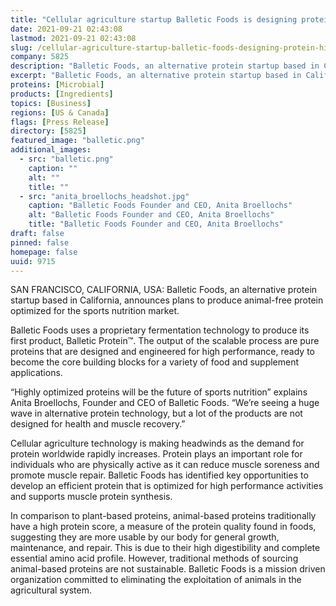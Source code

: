 ```yaml
---
title: "Cellular agriculture startup Balletic Foods is designing protein for high performance athletes"
date: 2021-09-21 02:43:08
lastmod: 2021-09-21 02:43:08
slug: /cellular-agriculture-startup-balletic-foods-designing-protein-high-performance-athletes
company: 5825
description: "Balletic Foods, an alternative protein startup based in California, announces plans to produce animal-free protein optimized for the sports nutrition market."
excerpt: "Balletic Foods, an alternative protein startup based in California, announces plans to produce animal-free protein optimized for the sports nutrition market."
proteins: [Microbial]
products: [Ingredients]
topics: [Business]
regions: [US & Canada]
flags: [Press Release]
directory: [5825]
featured_image: "balletic.png"
additional_images:
  - src: "balletic.png"
    caption: ""
    alt: ""
    title: ""
  - src: "anita_broellochs_headshot.jpg"
    caption: "Balletic Foods Founder and CEO, Anita Broellochs"
    alt: "Balletic Foods Founder and CEO, Anita Broellochs"
    title: "Balletic Foods Founder and CEO, Anita Broellochs"
draft: false
pinned: false
homepage: false
uuid: 9715
---
```

<p>SAN FRANCISCO, CALIFORNIA, USA: Balletic Foods, an alternative protein startup based in California, announces plans to produce animal-free protein optimized for the sports nutrition market.</p>
<p>Balletic Foods uses a proprietary fermentation technology to produce its first product, Balletic Protein™. The output of the scalable process are pure proteins that are designed and engineered for high performance, ready to become the core building blocks for a variety of food and supplement applications.</p>
<p>“Highly optimized proteins will be the future of sports nutrition” explains Anita Broellochs, Founder and CEO of Balletic Foods. “We’re seeing a huge wave in alternative protein technology, but a lot of the products are not designed for health and muscle recovery.”</p>
<p>Cellular agriculture technology is making headwinds as the demand for protein worldwide rapidly increases. Protein plays an important role for individuals who are physically active as it can reduce muscle soreness and promote muscle repair. Balletic Foods has identified key opportunities to develop an efficient protein that is optimized for high performance activities and supports muscle protein synthesis.</p>
<p>In comparison to plant-based proteins, animal-based proteins traditionally have a high protein score, a measure of the protein quality found in foods, suggesting they are more usable by our body for general growth, maintenance, and repair. This is due to their high digestibility and complete essential amino acid profile. However, traditional methods of sourcing animal-based proteins are not sustainable. Balletic Foods is a mission driven organization committed to eliminating the exploitation of animals in the agricultural system.</p>
